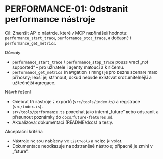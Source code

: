 # PERFORMANCE-01: Odstranit performance nástroje

Cíl: Zmenšit API o nástroje, které v MCP nepřinášejí hodnotu: `performance_start_trace`, `performance_stop_trace`, a dočasně i `performance_get_metrics`.

Důvody
- `performance_start_trace` / `performance_stop_trace` pouze vrací „not supported“ – pro uživatele i agenty matoucí a k ničemu.
- `performance_get_metrics` (Navigation Timing) je pro běžné scénáře málo přínosný; lepší jej stáhnout, dokud nebude existovat srozumitelnější a užitečnější agregace.

Návrh řešení
- Odebrat tři nástroje z exportů (`src/tools/index.ts`) a registrace (`src/index.ts`).
- `src/tools/performance.ts` ponechat jako interní „future“ nebo odstranit a přesunout poznámky do `docs/future-features.md`.
- Aktualizovat dokumentaci (README/docs) a testy.

Akceptační kritéria
- Nástroje nejsou nabízeny ve `ListTools` a nelze je volat.
- Dokumentace neodkazuje na odstraněné nástroje; případně je zmíní v „future“.
